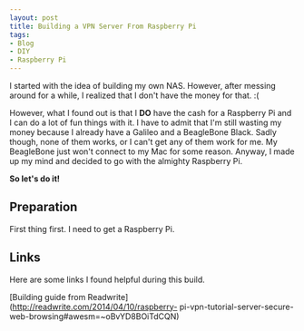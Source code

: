 ```yaml
---
layout: post
title: Building a VPN Server From Raspberry Pi
tags:
- Blog
- DIY
- Raspberry Pi
---
```


I started with the idea of building my own NAS. However, after messing around 
for a while, I realized that I don't have the money for that. :(

However, what I found out is that I **DO** have the cash for a Raspberry Pi and
I can do a lot of fun things with it. I have to admit that I'm still wasting my
money because I already have a Galileo and a BeagleBone Black. Sadly though,
none of them works, or I can't get any of them work for me. My BeagleBone just 
won't connect to my Mac for some reason. Anyway, I made up my mind and decided
to go with the almighty Raspberry Pi.

**So let's do it!**

## Preparation

First thing first. I need to get a Raspberry Pi.

## Links

Here are some links I found helpful during this build.

[Building guide from Readwrite](http://readwrite.com/2014/04/10/raspberry-
pi-vpn-tutorial-server-secure-web-browsing#awesm=~oBvYD8BOiTdCQN)
